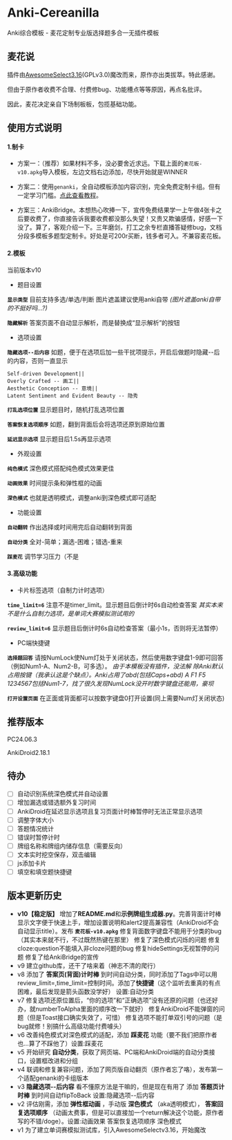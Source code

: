 # Anki-Cereanilla
 Anki综合模板 - 麦花定制专业版选择题多合一无插件模板

## 麦花说
 插件由[AwesomeSelect3.16](https://github.com/git9527/anki-awesome-select)(GPLv3.0)魔改而来，原作亦出类拔萃。特此感谢。

 但由于原作者收费不合理、付费修bug、功能槽点等等原因，再点名批评。

 因此，麦花决定亲自下场制板板，包揽基础功能。

## 使用方式说明
#### 1.制卡
 - 方案一：（推荐）如果材料不多，没必要舍近求远。下载上面的`麦花板-v10.apkg`导入模板，左边文档右边添加，尽快开始就是WINNER

 - 方案二：使用`genanki`，全自动模板添加内容识别，完全免费定制卡组。但有一定学习门槛。[点此查看教程](https://blog.csdn.net/qq_41019645)。

 - 方案三：AnkiBridge。本想热心吹捧一下，宣传免费结果学一上午做4张卡之后要收费了，你直接告诉我要收费都没那么失望！又贵又欺骗感情，好感一下没了。算了，客观介绍一下。三年磨剑，打工之余专栏直播答疑修bug，文档分段多模板多题型定制卡。[](https://www.bilibili.com/video/BV1dC4y1H7AX/?share_source=copy_web&vd_source=51275748fc000964155b7039b81eac25)好处是可200r买断，钱多者可入。不兼容麦花板。

#### 2.模板
 当前版本v10
 - 题目设置

  **`显示类型`** 目前支持多选/单选/判断 图片遮盖建议使用anki自带 *(图片遮盖anki自带的不挺好吗...?)*

  **`隐藏解析`** 答案页面不自动显示解析，而是替换成“显示解析”的按钮

 - 选项设置

  **`隐藏选项--后内容`** 如题，便于在选项后加一些干扰项提示，开启后做题时隐藏--后的内容，否则一直显示

 ```options字段
 Self-driven Development||
 Overly Crafted -- 画工||
 Aesthetic Conception -- 意境||
 Latent Sentiment and Evident Beauty -- 隐秀
 ```

  **`打乱选项位置`** 显示题目时，随机打乱选项位置

  **`答案恢复选项顺序`** 如题，翻到背面后会将选项还原到原始位置

  **`延迟显示选项`** 显示题目后1.5s再显示选项

 - 外观设置

  **`纯色模式`** 深色模式搭配纯色模式效果更佳

  **`动画效果`** 时间提示条和弹性框的动画

  **`深色模式`** 也就是透明模式，调整anki到深色模式即可适配

 - 功能设置

  **`自动翻转`** 作出选择或时间用完后自动翻转到背面

  **`自动分类`** 全对-简单；漏选-困难；错选-重来

  **`踩麦花`** 调节学习压力（不是

#### 3.高级功能
 - 卡片标签选项（自制力计时选项）

  **`time_limit=6`** 注意不是timer_limit。显示题目后倒计时6s自动检查答案 *其实本来不是什么自制力选项，是单词大赛模拟测试用的*

  **`review_limit=6`** 显示题目后倒计时6s自动检查答案（最小1s，否则将无法暂停）

 - PC端快捷键

  **`选择题回答`** 请按NumLock使Num灯处于关闭状态，然后使用数字键盘1-9即可回答（例如Num1-A、Num2-B，可多选）。 *由于本模板没有插件，没法解
  除Anki默认占用按键（我承认这是个缺点）。Anki占用了abd(包括Caps+abd) A F1 F5 1234567包括Num1-7，找了很久发现NumLock没开时数字键盘还能用，豪坝* 

  **`打开设置页面`** 在正面或背面都可以按数字键盘0打开设置(同上需要Num灯关闭状态)

## 推荐版本
PC24.06.3

AnkiDroid2.18.1

## 待办
- [ ] 自动识别系统深色模式并自动设置
- [ ] 增加漏选或错选额外复习时间
- [ ] AnkiDroid在延迟显示选项且复习页面计时棒暂停时无法正常显示选项
- [ ] 调整字体大小
- [ ] 答题情况统计
- [ ] 错误时暂停计时
- [ ] 牌组名称和牌组内储存信息（需要反向）
- [ ] 文本实时挖空保存，双击编辑
- [ ] js添加卡片
- [ ] 填空和填空题快捷键

## 版本更新历史
 - **v10【稳定版】**
 增加了**README.md**和**示例牌组生成器.py**。完善背面计时棒显示文字便于快速上手，增加设置说明和alert2提高兼容性（AnkiDroid不会自动显示title）。发布 **`麦花板-v10.apkg`**
 修复背面数字键盘不能用于分类的bug（其实本来就不行，不过既然热键在那里）
 修复了深色模式闪烁的问题
 修复cloze:question不能填入非cloze问题的bug
 修复hideSettings无视暂停的问题
 修复了给AnkiBridge的宣传
 - v9
 建立github库，还干了啥来着（神志不清的爬行）
 - v8
 添加了 **答案页(背面)计时棒** 到时间自动分类，同时添加了Tags中可以用review_limit=,time_limit=控制时间。添加了**快捷键**（这个监听去重真的有点困难，最后发现是箭头函数没学好） 设置:自动分类
 - v7
 修复选项还原位置后，“你的选项”和“正确选项”没有还原的问题（也还好办，就numberToAlpha里面的顺序改一下就好）
 修复AnkiDroid不能弹窗的问题（但是Toast接口确实失效了，可惜）
 修复选项不能打单双引号的问题（是bug就修！别搞什么高级功能付费噱头）
 - v6
 改善纯色模式对深色模式的适配，添加 **踩麦花** 功能（要不我们把原作者也...算了不踩他了）设置:踩麦花
 - v5
 开始研究 **自动分类**，获取了网页端、PC端和AnkiDroid端的自动分类接口，设置框改进和分组
 - v4
 联调和修复兼容问题，添加了网页版自动翻页（原作者忘了咯），发布第一个适配genanki的卡组版本
 - v3
 **隐藏选项--后内容** 看不懂原方法是干嘛的，但是现在有用了
 添加 **答题页计时棒** 到时间自动flipToBack 设置:隐藏选项--后内容
 - v2
 评估刚需，添加 **弹性框动画** ，手动版 **深色模式** （aka透明模式）， **答案回复选项顺序** （动画太费事，但是可以直接加一个return解决这个功能，原作者写的不错/doge）。设置:动画效果 答案恢复选项顺序 深色模式
 - v1
 为了建立单词赛模拟测试库，引入AwesomeSelectv3.16，开始魔改

